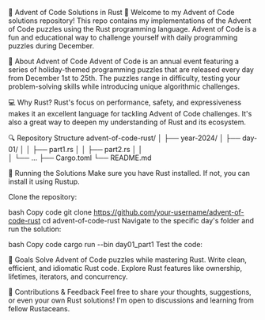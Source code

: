 🎄 Advent of Code Solutions in Rust 🦀
Welcome to my Advent of Code solutions repository! This repo contains my implementations of the Advent of Code puzzles using the Rust programming language. Advent of Code is a fun and educational way to challenge yourself with daily programming puzzles during December.

🧩 About Advent of Code
Advent of Code is an annual event featuring a series of holiday-themed programming puzzles that are released every day from December 1st to 25th. The puzzles range in difficulty, testing your problem-solving skills while introducing unique algorithmic challenges.

💻 Why Rust?
Rust's focus on performance, safety, and expressiveness makes it an excellent language for tackling Advent of Code challenges. It's also a great way to deepen my understanding of Rust and its ecosystem.

🔍 Repository Structure
advent-of-code-rust/
│
├── year-2024/
│   ├── day-01/
│   │   ├── part1.rs
│   │   ├── part2.rs
│   │   
│   └── ...
├── Cargo.toml
└── README.md


🚀 Running the Solutions
Make sure you have Rust installed. If not, you can install it using Rustup.

Clone the repository:

bash
Copy code
git clone https://github.com/your-username/advent-of-code-rust
cd advent-of-code-rust
Navigate to the specific day's folder and run the solution:

bash
Copy code
cargo run --bin day01_part1
Test the code:


🎯 Goals
Solve Advent of Code puzzles while mastering Rust.
Write clean, efficient, and idiomatic Rust code.
Explore Rust features like ownership, lifetimes, iterators, and concurrency.

🌟 Contributions & Feedback
Feel free to share your thoughts, suggestions, or even your own Rust solutions! I'm open to discussions and learning from fellow Rustaceans.
